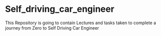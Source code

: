 # Self_driving_car_engineer
This Repository is going to contain Lectures and tasks  taken to complete a journey from Zero to Self Driving Car Engineer 

